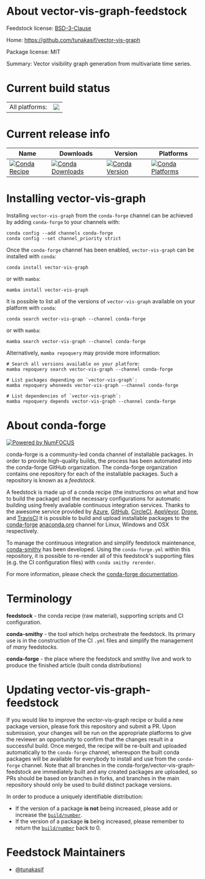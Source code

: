 About vector-vis-graph-feedstock
================================

Feedstock license: [BSD-3-Clause](https://github.com/conda-forge/vector-vis-graph-feedstock/blob/main/LICENSE.txt)

Home: https://github.com/tunakasif/vector-vis-graph

Package license: MIT

Summary: Vector visibility graph generation from multivariate time series.

Current build status
====================


<table><tr><td>All platforms:</td>
    <td>
      <a href="https://dev.azure.com/conda-forge/feedstock-builds/_build/latest?definitionId=21291&branchName=main">
        <img src="https://dev.azure.com/conda-forge/feedstock-builds/_apis/build/status/vector-vis-graph-feedstock?branchName=main">
      </a>
    </td>
  </tr>
</table>

Current release info
====================

| Name | Downloads | Version | Platforms |
| --- | --- | --- | --- |
| [![Conda Recipe](https://img.shields.io/badge/recipe-vector--vis--graph-green.svg)](https://anaconda.org/conda-forge/vector-vis-graph) | [![Conda Downloads](https://img.shields.io/conda/dn/conda-forge/vector-vis-graph.svg)](https://anaconda.org/conda-forge/vector-vis-graph) | [![Conda Version](https://img.shields.io/conda/vn/conda-forge/vector-vis-graph.svg)](https://anaconda.org/conda-forge/vector-vis-graph) | [![Conda Platforms](https://img.shields.io/conda/pn/conda-forge/vector-vis-graph.svg)](https://anaconda.org/conda-forge/vector-vis-graph) |

Installing vector-vis-graph
===========================

Installing `vector-vis-graph` from the `conda-forge` channel can be achieved by adding `conda-forge` to your channels with:

```
conda config --add channels conda-forge
conda config --set channel_priority strict
```

Once the `conda-forge` channel has been enabled, `vector-vis-graph` can be installed with `conda`:

```
conda install vector-vis-graph
```

or with `mamba`:

```
mamba install vector-vis-graph
```

It is possible to list all of the versions of `vector-vis-graph` available on your platform with `conda`:

```
conda search vector-vis-graph --channel conda-forge
```

or with `mamba`:

```
mamba search vector-vis-graph --channel conda-forge
```

Alternatively, `mamba repoquery` may provide more information:

```
# Search all versions available on your platform:
mamba repoquery search vector-vis-graph --channel conda-forge

# List packages depending on `vector-vis-graph`:
mamba repoquery whoneeds vector-vis-graph --channel conda-forge

# List dependencies of `vector-vis-graph`:
mamba repoquery depends vector-vis-graph --channel conda-forge
```


About conda-forge
=================

[![Powered by
NumFOCUS](https://img.shields.io/badge/powered%20by-NumFOCUS-orange.svg?style=flat&colorA=E1523D&colorB=007D8A)](https://numfocus.org)

conda-forge is a community-led conda channel of installable packages.
In order to provide high-quality builds, the process has been automated into the
conda-forge GitHub organization. The conda-forge organization contains one repository
for each of the installable packages. Such a repository is known as a *feedstock*.

A feedstock is made up of a conda recipe (the instructions on what and how to build
the package) and the necessary configurations for automatic building using freely
available continuous integration services. Thanks to the awesome service provided by
[Azure](https://azure.microsoft.com/en-us/services/devops/), [GitHub](https://github.com/),
[CircleCI](https://circleci.com/), [AppVeyor](https://www.appveyor.com/),
[Drone](https://cloud.drone.io/welcome), and [TravisCI](https://travis-ci.com/)
it is possible to build and upload installable packages to the
[conda-forge](https://anaconda.org/conda-forge) [anaconda.org](https://anaconda.org/)
channel for Linux, Windows and OSX respectively.

To manage the continuous integration and simplify feedstock maintenance,
[conda-smithy](https://github.com/conda-forge/conda-smithy) has been developed.
Using the ``conda-forge.yml`` within this repository, it is possible to re-render all of
this feedstock's supporting files (e.g. the CI configuration files) with ``conda smithy rerender``.

For more information, please check the [conda-forge documentation](https://conda-forge.org/docs/).

Terminology
===========

**feedstock** - the conda recipe (raw material), supporting scripts and CI configuration.

**conda-smithy** - the tool which helps orchestrate the feedstock.
                   Its primary use is in the construction of the CI ``.yml`` files
                   and simplify the management of *many* feedstocks.

**conda-forge** - the place where the feedstock and smithy live and work to
                  produce the finished article (built conda distributions)


Updating vector-vis-graph-feedstock
===================================

If you would like to improve the vector-vis-graph recipe or build a new
package version, please fork this repository and submit a PR. Upon submission,
your changes will be run on the appropriate platforms to give the reviewer an
opportunity to confirm that the changes result in a successful build. Once
merged, the recipe will be re-built and uploaded automatically to the
`conda-forge` channel, whereupon the built conda packages will be available for
everybody to install and use from the `conda-forge` channel.
Note that all branches in the conda-forge/vector-vis-graph-feedstock are
immediately built and any created packages are uploaded, so PRs should be based
on branches in forks, and branches in the main repository should only be used to
build distinct package versions.

In order to produce a uniquely identifiable distribution:
 * If the version of a package **is not** being increased, please add or increase
   the [``build/number``](https://docs.conda.io/projects/conda-build/en/latest/resources/define-metadata.html#build-number-and-string).
 * If the version of a package **is** being increased, please remember to return
   the [``build/number``](https://docs.conda.io/projects/conda-build/en/latest/resources/define-metadata.html#build-number-and-string)
   back to 0.

Feedstock Maintainers
=====================

* [@tunakasif](https://github.com/tunakasif/)

